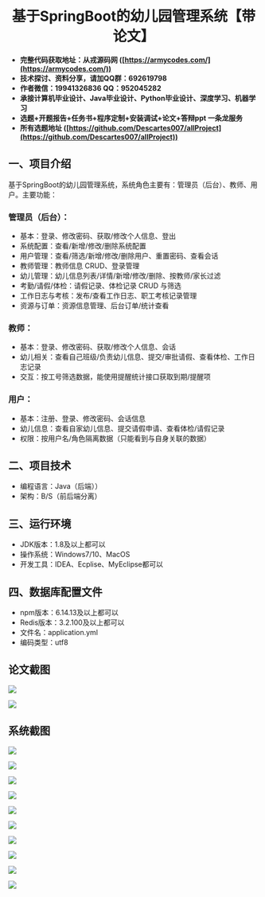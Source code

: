 ﻿<h1 align="center">基于SpringBoot的幼儿园管理系统【带论文】</h1></p>

- <b>完整代码获取地址：从戎源码网 ([https://armycodes.com/](https://armycodes.com/))</b>
- <b>技术探讨、资料分享，请加QQ群：692619798</b>
- <b>作者微信：19941326836  QQ：952045282</b>
- <b>承接计算机毕业设计、Java毕业设计、Python毕业设计、深度学习、机器学习</b>
- <b>选题+开题报告+任务书+程序定制+安装调试+论文+答辩ppt 一条龙服务</b>
- <b>所有选题地址 ([https://github.com/Descartes007/allProject](https://github.com/Descartes007/allProject)) </b>

## 一、项目介绍

基于SpringBoot的幼儿园管理系统，系统角色主要有：管理员（后台）、教师、用户。主要功能：
### 管理员（后台）：
- 基本：登录、修改密码、获取/修改个人信息、登出
- 系统配置：查看/新增/修改/删除系统配置
- 用户管理：查看/筛选/新增/修改/删除用户、重置密码、查看会话
- 教师管理：教师信息 CRUD、登录管理
- 幼儿管理：幼儿信息列表/详情/新增/修改/删除、按教师/家长过滤
- 考勤/请假/体检：请假记录、体检记录 CRUD 与筛选
- 工作日志与考核：发布/查看工作日志、职工考核记录管理
- 资源与订单：资源信息管理、后台订单/统计查看
### 教师：
- 基本：登录、修改密码、获取/修改个人信息、会话
- 幼儿相关：查看自己班级/负责幼儿信息、提交/审批请假、查看体检、工作日志记录
- 交互：按工号筛选数据，能使用提醒统计接口获取到期/提醒项
### 用户：
- 基本：注册、登录、修改密码、会话信息
- 幼儿信息：查看自家幼儿信息、提交请假申请、查看体检/请假记录
- 权限：按用户名/角色隔离数据（只能看到与自身关联的数据）

## 二、项目技术

- 编程语言：Java（后端））
- 架构：B/S（前后端分离）


## 三、运行环境

- JDK版本：1.8及以上都可以
- 操作系统：Windows7/10、MacOS
- 开发工具：IDEA、Ecplise、MyEclipse都可以

## 四、数据库配置文件

- npm版本：6.14.13及以上都可以
- Redis版本：3.2.100及以上都可以
- 文件名：application.yml
- 编码类型：utf8

## 论文截图

![](screenshot/1.png)

![](screenshot/2.png)

## 系统截图

![](screenshot/3.png)

![](screenshot/4.png)

![](screenshot/5.png)

![](screenshot/6.png)

![](screenshot/7.png)

![](screenshot/8.png)

![](screenshot/9.png)

![](screenshot/10.png)

![](screenshot/11.png)

![](screenshot/12.png)

